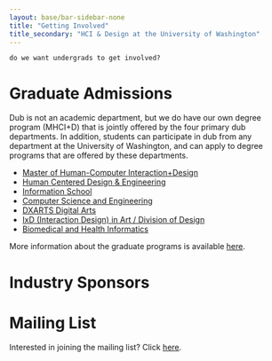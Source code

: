 ```yaml
---
layout: base/bar-sidebar-none
title: "Getting Involved"
title_secondary: "HCI & Design at the University of Washington"
---
```

`do we want undergrads to get involved?`

# Graduate Admissions
Dub is not an academic department, but we do have our own degree program (MHCI+D) that is jointly offered by the four primary dub departments.
In addition, students can participate in dub from any department at the University of Washington, and can apply to degree programs that are offered by these departments.

- [Master of Human-Computer Interaction+Design](http://mhcid.washington.edu)
- [Human Centered Design & Engineering](http://hdce.washington.edu)
- [Information School](http://ischool.washington.edu)
- [Computer Science and Engineering](http://cs.washington.edu)
- [DXARTS Digital Arts](http://dxarts.washington.edu)
- [IxD (Interaction Design) in Art / Division of Design](http://art.washington.edu/design)
- [Biomedical and Health Informatics](http://bmhi.washington.edu)

More information about the graduate programs is available [here](/aboutdub.html).

# Industry Sponsors

# Mailing List

Interested in joining the mailing list? Click [here](/mailinglists.html).